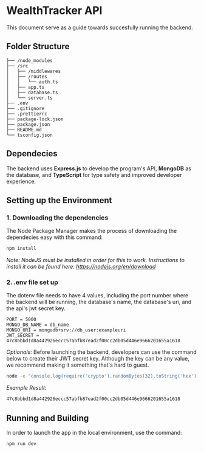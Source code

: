 # WealthTracker API

This document serve as a guide towards succesfully running the backend.

## Folder Structure

```
├── /node_modules
├── /src
│   ├── /middlewares
│   ├── /routes
│   │   └── auth.ts
│   ├── app.ts
│   ├── database.ts
│   └── server.ts
├── .env
├── .gitignore
├── .prettierrc
├── package-lock.json
├── package.json
├── README.md
└── tsconfig.json
```

## Dependecies

The backend uses **Express.js** to develop the program's API, **MongoDB** as the database, and **TypeScript** for type safety and improved developer experience.

## Setting up the Environment

### 1. Downloading the dependencies

The Node Package Manager makes the process of downloading the dependecies easy with this command:

```bash
npm install
```

_Note: NodeJS must be installed in order for this to work. Instructions to install it can be found here: https://nodejs.org/en/download_

### 2. .env file set up

The dotenv file needs to have 4 values, including the port number where the backend will be running, the database's name, the database's uri, and the api's jwt secret key.

```
PORT = 5000
MONGO_DB_NAME = db_name
MONGO_URI = mongodb+srv://db_user:exampleuri
JWT_SECRET = 47c8bbbd1d8a442926eccc57abfb87ead2f00cc2db05d446e9666201655a1618
```

_Optionals_: Before launching the backend, developers can use the command below to create their JWT secret key. Although the key can be any value, we recommend making it something that's hard to guest.

```bash
node -e "console.log(require('crypto').randomBytes(32).toString('hex'))"
```

_Example Result:_

```bash
47c8bbbd1d8a442926eccc57abfb87ead2f00cc2db05d446e9666201655a1618
```

## Running and Building

In order to launch the app in the local environment, use the command:

```bash
npm run dev
```
